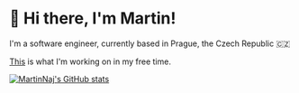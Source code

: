 # 👋 Hi there, I'm Martin!

I'm a software engineer, currently based in Prague, the Czech Republic 🇨🇿

[This](https://ftbl.cz/) is what I'm working on in my free time.

[![MartinNaj's GitHub stats](https://github-readme-stats-k2qi.vercel.app/api?username=martinnaj&show_icons=true&theme=dark)](https://github.com/anuraghazra/github-readme-stats)

<!--
**martinnaj/martinnaj** is a ✨ _special_ ✨ repository because its `README.md` (this file) appears on your GitHub profile.

Here are some ideas to get you started:

- 🔭 I’m currently working on ...
- 🌱 I’m currently learning ...
- 👯 I’m looking to collaborate on ...
- 🤔 I’m looking for help with ...
- 💬 Ask me about ...
- 📫 How to reach me: ...
- 😄 Pronouns: ...
- ⚡ Fun fact: ...
-->
